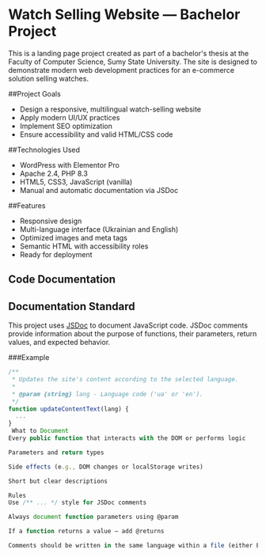 # Watch Selling Website — Bachelor Project

This is a landing page project created as part of a bachelor's thesis at the Faculty of Computer Science, Sumy State University. The site is designed to demonstrate modern web development practices for an e-commerce solution selling watches.

##Project Goals

- Design a responsive, multilingual watch-selling website
- Apply modern UI/UX practices
- Implement SEO optimization
- Ensure accessibility and valid HTML/CSS code

##Technologies Used

- WordPress with Elementor Pro
- Apache 2.4, PHP 8.3
- HTML5, CSS3, JavaScript (vanilla)
- Manual and automatic documentation via JSDoc

##Features

- Responsive design
- Multi-language interface (Ukrainian and English)
- Optimized images and meta tags
- Semantic HTML with accessibility roles
- Ready for deployment

## Code Documentation

## Documentation Standard

This project uses [JSDoc](https://jsdoc.app/) to document JavaScript code. JSDoc comments provide information about the purpose of functions, their parameters, return values, and expected behavior.

###Example

```js
/**
 * Updates the site's content according to the selected language.
 *
 * @param {string} lang - Language code ('ua' or 'en').
 */
function updateContentText(lang) {
  ...
}
 What to Document
Every public function that interacts with the DOM or performs logic

Parameters and return types

Side effects (e.g., DOM changes or localStorage writes)

Short but clear descriptions

Rules
Use /** ... */ style for JSDoc comments

Always document function parameters using @param

If a function returns a value — add @returns

Comments should be written in the same language within a file (either English or Ukrainian)
